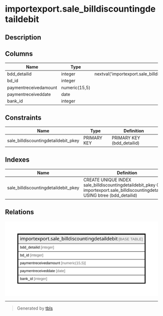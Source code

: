 # importexport.sale_billdiscountingdetaildebit

## Description

## Columns

| Name | Type | Default | Nullable | Children | Parents | Comment |
| ---- | ---- | ------- | -------- | -------- | ------- | ------- |
| bdd_detailid | integer | nextval('importexport.sale_billdiscountingdetaildebit_bdd_detailid_seq'::regclass) | false |  |  |  |
| bd_id | integer |  | false |  |  |  |
| paymentreceivedamount | numeric(15,5) |  | true |  |  |  |
| paymentreceiveddate | date |  | true |  |  |  |
| bank_id | integer |  | true |  |  |  |

## Constraints

| Name | Type | Definition |
| ---- | ---- | ---------- |
| sale_billdiscountingdetaildebit_pkey | PRIMARY KEY | PRIMARY KEY (bdd_detailid) |

## Indexes

| Name | Definition |
| ---- | ---------- |
| sale_billdiscountingdetaildebit_pkey | CREATE UNIQUE INDEX sale_billdiscountingdetaildebit_pkey ON importexport.sale_billdiscountingdetaildebit USING btree (bdd_detailid) |

## Relations

![er](importexport.sale_billdiscountingdetaildebit.svg)

---

> Generated by [tbls](https://github.com/k1LoW/tbls)
